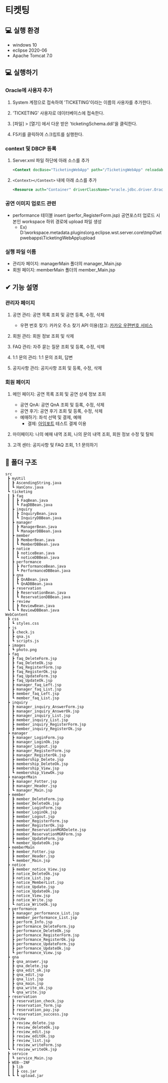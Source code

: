 # 티켓팅

## 💻 실행 환경

- windows 10
- eclipse 2020-06
- Apache Tomcat 7.0

## 💻 실행하기

### Oracle에 사용자 추가

1. System 계정으로 접속하여 'TICKETING'이라는 이름의 사용자를 추가한다.

2. 'TICKETING' 사용자로 데이터베이스에 접속한다.

3. [파일] > [열기] 에서 다운 받은 'ticketingSchema.ddl'을 클릭한다.

4. F5키를 클릭하여 스크립트를 실행한다.

### context 및 DBCP 등록

1. Server.xml 파일 하단에 아래 소스를 추가
   ```xml
   <Context docBase="TicketingWebApp" path="/TicketingWebApp" reloadable="true" source="org.eclipse.jst.jee.server:TicketingWebApp"></Context>
   ```
2. `<Context></Context>` 내에 아래 소스를 추가
   ```xml
   <Resource auth="Container" driverClassName="oracle.jdbc.driver.OracleDriver" maxActive="100" maxIdle="30" maxWait="10000" name="jdbc/oracle" password="1234" type="javax.sql.DataSource" url="jdbc:oracle:thin:@localhost:1521:xe" username="TICKETING"/>
   ```

### 공연 이미지 업로드 관련

- performance 테이블 insert (perfor_RegisterForm.jsp) 공연포스터 업로드 시 본인 workspace 하위 경로에 upload 파일 생성
  - Ex) D:\workspace\.metadata\.plugins\org.eclipse.wst.server.core\tmp0\wtpwebapps\TicketingWebApp\upload

### 실행 파일 이름

- 관리자 페이지: managerMain 폴더의 manager_Main.jsp
- 회원 페이지: memberMain 폴더의 member_Main.jsp

## ✔ 기능 설명

### 관리자 페이지

1. 공연 관리: 공연 목록 조회 및 공연 등록, 수정, 삭제

   - 우편 번호 찾기: 카카오 주소 찾기 API 이용(참고: [카카오 우편번호 서비스](http://postcode.map.daum.net/guide)

2. 회원 관리: 회원 정보 조회 및 삭제
3. FAQ 관리: 자주 묻는 질문 조회 및 등록, 수정, 삭제
4. 1:1 문의 관리: 1:1 문의 조회, 답변
5. 공지사항 관리: 공지사항 조회 및 등록, 수정, 삭제

### 회원 페이지

1. 메인 페이지: 공연 목록 조회 및 공연 상세 정보 조회

   - 공연 QnA: 공연 QnA 조회 및 등록, 수정, 삭제
   - 공연 후기: 공연 후기 조회 및 등록, 수정, 삭제
   - 예매하기: 좌석 선택 및 결제, 예매
     - 결제: [아임포트](https://www.iamport.kr/) 테스트 결제 이용

2. 마이페이지: 나의 예매 내역 조회, 나의 문의 내역 조회, 회원 정보 수정 및 탈퇴
3. 고객 센터: 공지사항 및 FAQ 조회, 1:1 문의하기

## 📂 폴더 구조

```
src
 ┣ myUtil
 ┃ ┣ AscendingString.java
 ┃ ┗ HanConv.java
 ┗ ticketing
 ┃ ┣ faq
 ┃ ┃ ┣ FaqBean.java
 ┃ ┃ ┗ FaqDBBean.java
 ┃ ┣ inquiry
 ┃ ┃ ┣ InquiryBean.java
 ┃ ┃ ┗ InquiryDBBean.java
 ┃ ┣ manager
 ┃ ┃ ┣ ManagerBean.java
 ┃ ┃ ┗ ManagerDBBean.java
 ┃ ┣ member
 ┃ ┃ ┣ MemberBean.java
 ┃ ┃ ┗ MemberDBBean.java
 ┃ ┣ notice
 ┃ ┃ ┣ noticeBean.java
 ┃ ┃ ┗ noticeDBBean.java
 ┃ ┣ performance
 ┃ ┃ ┣ PerformanceBean.java
 ┃ ┃ ┗ PerformanceDBBean.java
 ┃ ┣ qna
 ┃ ┃ ┣ QnABean.java
 ┃ ┃ ┗ QnADBBean.java
 ┃ ┣ reservation
 ┃ ┃ ┣ ReservationBean.java
 ┃ ┃ ┗ ReservationDBBean.java
 ┃ ┣ review
 ┃ ┃ ┣ ReviewBean.java
 ┗ ┗ ┗ ReviewDBBean.java
WebContent
 ┣ css
 ┃ ┗ styles.css
 ┣ js
 ┃ ┣ check.js
 ┃ ┣ qna.js
 ┃ ┗ scripts.js
 ┣ images
 ┃ ┗ photo.png
 ┣ faq
 ┃ ┣ faq_DeleteForm.jsp
 ┃ ┣ faq_DeleteOk.jsp
 ┃ ┣ faq_RegisterForm.jsp
 ┃ ┣ faq_RegisterOk.jsp
 ┃ ┣ faq_UpdateForm.jsp
 ┃ ┣ faq_UpdateOk.jsp
 ┃ ┣ manager_faq_Left.jsp
 ┃ ┣ manager_faq_List.jsp
 ┃ ┣ member_faq_Left.jsp
 ┃ ┗ member_faq_List.jsp
 ┣ inquiry
 ┃ ┣ manager_inquiry_AnswerForm.jsp
 ┃ ┣ manager_inquiry_AnswerOk.jsp
 ┃ ┣ manager_inquiry_List.jsp
 ┃ ┣ member_inquiry_List.jsp
 ┃ ┣ member_inquiry_RegisterForm.jsp
 ┃ ┣ member_inquiry_RegisterOk.jsp
 ┣ manager
 ┃ ┣ manager_LoginForm.jsp
 ┃ ┣ manager_LoginOk.jsp
 ┃ ┣ manager_Logout.jsp
 ┃ ┣ manager_RegisterForm.jsp
 ┃ ┣ manager_RegisterOk.jsp
 ┃ ┣ membership_Delete.jsp
 ┃ ┣ membership_DeleteOk.jsp
 ┃ ┣ membership_View.jsp
 ┃ ┗ membership_ViewOk.jsp
 ┣ managerMain
 ┃ ┣ manager_Fotter.jsp
 ┃ ┣ manager_Header.jsp
 ┃ ┗ manager_Main.jsp
 ┣ member
 ┃ ┣ member_DeleteForm.jsp
 ┃ ┣ member_DeleteOk.jsp
 ┃ ┣ member_LoginForm.jsp
 ┃ ┣ member_LoginOk.jsp
 ┃ ┣ member_Logout.jsp
 ┃ ┣ member_RegisterForm.jsp
 ┃ ┣ member_RegisterOk.jsp
 ┃ ┣ member_ReservationMGRDelete.jsp
 ┃ ┣ member_ReservationMGRForm.jsp
 ┃ ┣ member_UpdateForm.jsp
 ┃ ┗ member_UpdateOk.jsp
 ┣ memberMain
 ┃ ┣ member_Fotter.jsp
 ┃ ┣ member_Header.jsp
 ┃ ┗ member_Main.jsp
 ┣ notice
 ┃ ┣ member_notice_View.jsp
 ┃ ┣ notice_DeleteOk.jsp
 ┃ ┣ notice_List.jsp
 ┃ ┣ notice_MemberList.jsp
 ┃ ┣ notice_Update.jsp
 ┃ ┣ notice_UpdateOk.jsp
 ┃ ┣ notice_View.jsp
 ┃ ┣ notice_Write.jsp
 ┃ ┗ notice_WriteOk.jsp
 ┣ performance
 ┃ ┣ manager_performance_List.jsp
 ┃ ┣ member_performance_List.jsp
 ┃ ┣ perform_Info.jsp
 ┃ ┣ performance_DeleteForm.jsp
 ┃ ┣ performance_DeleteOk.jsp
 ┃ ┣ performance_RegisterForm.jsp
 ┃ ┣ performance_RegisterOk.jsp
 ┃ ┣ performance_UpdateForm.jsp
 ┃ ┣ performance_UpdateOk.jsp
 ┃ ┗ performance_View.jsp
 ┣ qna
 ┃ ┣ qna_answer.jsp
 ┃ ┣ qna_delete.jsp
 ┃ ┣ qna_edit_ok.jsp
 ┃ ┣ qna_edit.jsp
 ┃ ┣ qna_list.jsp
 ┃ ┣ qna_main.jsp
 ┃ ┣ qna_write_ok.jsp
 ┃ ┗ qna_write.jsp
 ┣ reservation
 ┃ ┣ reservation_check.jsp
 ┃ ┣ reservation_form.jsp
 ┃ ┣ reservation_pay.jsp
 ┃ ┗ reservation_success.jsp
 ┣ review
 ┃ ┣ review_delete.jsp
 ┃ ┣ review_deleteOk.jsp
 ┃ ┣ review_edit.jsp
 ┃ ┣ review_editOk.jsp
 ┃ ┣ review_list.jsp
 ┃ ┣ review_writeForm.jsp
 ┗ ┗ review_writeOk.jsp
 ┣ service
 ┃ ┗ service_Main.jsp
 ┣ WEB--INF
 ┃ ┣ lib
 ┃ ┃ ┣ cos.jar
 ┗ ┗ ┗ upload.jar
```
